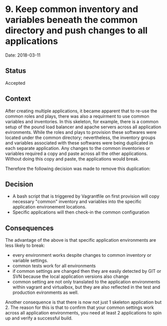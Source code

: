 # 9. Keep common inventory and variables beneath the common directory and push changes to all applications

Date: 2018-03-11

## Status

Accepted

## Context

After creating multiple applications, it became apparent that to re-use the common roles and plays, there was also a requirment to use common variables and inventories.  In this skeleton, for example, there is a common setup of the pound load balancer and apache servers across all application evironments.  While the roles and plays to provision these softwares were located under the common directory; nevertheless, the inventory groups and variables associated with these softwares were being duplicated in each separate application.  Any changes to the common inventories or variables required a copy and paste across all the other applications.  Without doing this copy and paste, the applications would break.

Therefore the following decision was made to remove this duplication:

## Decision

* A bash script that is triggered by Vagrantfile on first provision will copy necessary "common" inventory and variables into the specific application environement locations.  
* Specific applications will then check-in the common configuration

## Consequences

The advantage of the above is that specific application environments are less likely to break:

* every environment works despite changes to common inventory or variable settings.
* common tests work for all environments
* if common settings are changed then they are easily detected by GIT or SVN because the local application versions also change
* common setting are not only translated to the application environments within vagrant and virtualbox, but they are also reflected in the test and production evironments as well.

Another consequence is that there is now not just 1 skeleton application but 2.  The reason for this is that to confirm that your common settings work across all application environments, you need at least 2 applications to spin up and verify a successful build.
